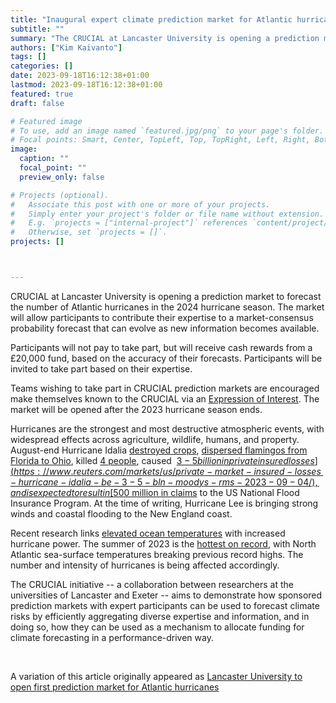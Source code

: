```yaml
---
title: "Inaugural expert climate prediction market for Atlantic hurricanes"
subtitle: ""
summary: "The CRUCIAL at Lancaster University is opening a prediction market to forecast the number of Atlantic hurricanes in the 2024 hurricane season."
authors: ["Kim Kaivanto"]
tags: []
categories: []
date: 2023-09-18T16:12:38+01:00
lastmod: 2023-09-18T16:12:38+01:00
featured: true
draft: false

# Featured image
# To use, add an image named `featured.jpg/png` to your page's folder.
# Focal points: Smart, Center, TopLeft, Top, TopRight, Left, Right, BottomLeft, Bottom, BottomRight.
image:
  caption: ""
  focal_point: ""
  preview_only: false

# Projects (optional).
#   Associate this post with one or more of your projects.
#   Simply enter your project's folder or file name without extension.
#   E.g. `projects = ["internal-project"]` references `content/project/deep-learning/index.md`.
#   Otherwise, set `projects = []`.
projects: []



---
```


CRUCIAL at Lancaster University is opening a prediction market to forecast the number of Atlantic hurricanes in the 2024 hurricane season. The market will allow participants to contribute their expertise to a market-consensus probability forecast that can evolve as new information becomes available.

Participants will not pay to take part, but will receive cash rewards from a £20,000 fund, based on the accuracy of their forecasts. Participants will be invited to take part based on their expertise.

Teams wishing to take part in CRUCIAL prediction markets are encouraged make themselves known to the CRUCIAL via an [Expression of Interest](https://www.crucialab.net/post/expression-of-interest/). The market will be opened after the 2023 hurricane season ends.

Hurricanes are the strongest and most destructive atmospheric events, with widespread effects across agriculture, wildlife, humans, and property. August-end Hurricane Idalia [destroyed crops](https://www.farmprogress.com/crops/idalia-hit-florida-georgia-agriculture), [dispersed flamingos from Florida to Ohio](https://www.independent.co.uk/climate-change/news/flamingos-hurricane-idalia-florida-ohio-b2407441.html), killed [4 people](https://www.independent.co.uk/news/florida-ap-hurricane-idalia-valdosta-georgia-b2407537.html), caused  [$3-5 billion in private insured losses](https://www.reuters.com/markets/us/private-market-insured-losses-hurricane-idalia-be-3-5-bln-moodys-rms-2023-09-04/), and is expected to result in [$500 million in claims](https://www.rms.com/newsroom/press-releases/press-detail/2023-09-04/moodys-rms-estimates-us3-billion-to-us5-billion-in-private-market-insured-losses-from-major-hurricane-idalia) to the US National Flood Insurance Program. At the time of writing, Hurricane Lee is bringing strong winds and coastal flooding to the New England coast. 

Recent research links [elevated ocean temperatures](https://phys.org/news/2021-03-precise-hurricane-power-ocean-temperature.html) with increased hurricane power. The summer of 2023 is the [hottest on record](https://climate.copernicus.eu/summer-2023-hottest-record#:~:text=North%20Atlantic%20sea%20surface%20temperatures,%C2%B0C%20on%2031st%20August.), with North Atlantic sea-surface temperatures breaking previous record highs. The number and intensity of hurricanes is being affected accordingly.

The CRUCIAL initiative -- a collaboration between researchers at the universities of Lancaster and Exeter -- aims to demonstrate how sponsored prediction markets with expert participants can be used to forecast climate risks by efficiently aggregating diverse expertise and information, and in doing so, how they can be used as a mechanism to allocate funding for climate forecasting in a performance-driven way.

<br>

A variation of this article originally appeared as [Lancaster University to open first prediction market for Atlantic hurricanes](https://www.lancaster.ac.uk/lums/news/lancaster-university-to-open-atlantic-hurricanes-expert-climate-prediction-market)

<br>
